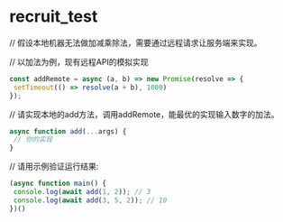 # recruit_test

// 假设本地机器⽆法做加减乘除法，需要通过远程请求让服务端来实现。

// 以加法为例，现有远程API的模拟实现

```javascript
const addRemote = async (a, b) => new Promise(resolve => {
 setTimeout(() => resolve(a + b), 1000)
});
```

// 请实现本地的add⽅法，调⽤addRemote，能最优的实现输⼊数字的加法。

```javascript
async function add(...args) {
 // 你的实现
}
```
// 请⽤示例验证运⾏结果:
```javascript
(async function main() {
 console.log(await add(1, 2)); // 3
 console.log(await add(3, 5, 2)); // 10
})()
```

